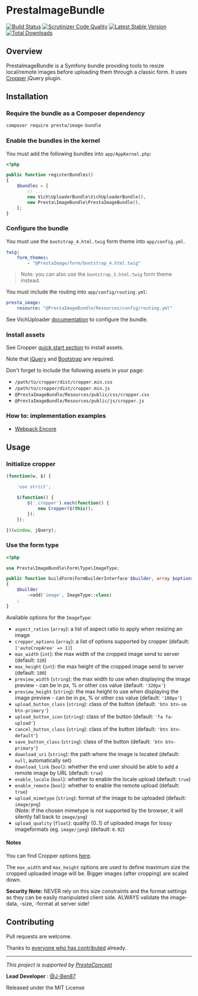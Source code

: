 PrestaImageBundle
===================

[![Build Status](https://scrutinizer-ci.com/g/prestaconcept/PrestaImageBundle/badges/build.png?b=master)](https://scrutinizer-ci.com/g/prestaconcept/PrestaImageBundle/build-status/master)
[![Scrutinizer Code Quality](https://scrutinizer-ci.com/g/prestaconcept/PrestaImageBundle/badges/quality-score.png?b=master)](https://scrutinizer-ci.com/g/prestaconcept/PrestaImageBundle/?branch=master)
[![Latest Stable Version](https://poser.pugx.org/presta/image-bundle/v/stable.png)](https://packagist.org/packages/presta/image-bundle)
[![Total Downloads](https://poser.pugx.org/presta/image-bundle/downloads.png)](https://packagist.org/packages/presta/image-bundle)

## Overview

PrestaImageBundle is a Symfony bundle providing tools to resize local/remote images before uploading them through a classic form.
It uses [Cropper][1] jQuery plugin.

## Installation

### Require the bundle as a Composer dependency

```bash
composer require presta/image-bundle
```

### Enable the bundles in the kernel

You must add the following bundles into `app/AppKernel.php`:

```php
<?php

public function registerBundles()
{
    $bundles = [
        // ...
        new Vich\UploaderBundle\VichUploaderBundle(),
        new Presta\ImageBundle\PrestaImageBundle(),
    ];
}
```

### Configure the bundle

You must use the `bootstrap_4.html.twig` form theme into `app/config.yml`.

```yml
twig:
    form_themes:
        - "@PrestaImage/form/bootstrap_4.html.twig"
```

> Note: you can also use the `bootstrap_3.html.twig` form theme instead.

You must include the routing into `app/config/routing.yml`:

```yml
presta_image:
    resource: "@PrestaImageBundle/Resources/config/routing.yml"
```

See VichUploader [documentation][2] to configure the bundle.

### Install assets

See Cropper [quick start section][3] to install assets.

Note that [jQuery][4] and [Bootstrap][5] are required.

Don't forget to include the following assets in your page:

- `/path/to/cropper/dist/cropper.min.css`
- `/path/to/cropper/dist/cropper.min.js`
- `@PrestaImageBundle/Resources/public/css/cropper.css`
- `@PrestaImageBundle/Resources/public/js/cropper.js`

### How to: implementation examples

- [Webpack Encore][6]

## Usage

### Initialize cropper

```javascript
(function(w, $) {

    'use strict';

    $(function() {
        $('.cropper').each(function() {
            new Cropper($(this));
        });
    });

})(window, jQuery);
```

### Use the form type

```php
<?php

use Presta\ImageBundle\Form\Type\ImageType;

public function buildForm(FormBuilderInterface $builder, array $options)
{
    $builder
        ->add('image', ImageType::class)
    ;
}
```

Available options for the `ImageType`:

- `aspect_ratios` (`array`): a list of aspect ratio to apply when resizing an image
- `cropper_options` (`array`): a list of options supported by cropper (default: `['autoCropArea' => 1]`)
- `max_width` (`int`): the max width of the cropped image send to server (default: `320`)
- `max_height` (`int`): the max height of the cropped image send to server (default: `180`)
- `preview_width` (`string`): the max width to use when displaying the image preview - can be in px, % or other css value (default: `'320px'`)
- `preview_height` (`string`): the max height to use when displaying the image preview - can be in px, % or other css value (default: `'180px'`)
- `upload_button_class` (`string`): class of the button (default: `'btn btn-sm btn-primary'`)
- `upload_button_icon` (`string`): class of the button (default: `'fa fa-upload'`)
- `cancel_button_class` (`string`): class of the button (default: `'btn btn-default'`)
- `save_button_class` (`string`): class of the button (default: `'btn btn-primary'`)
- `download_uri` (`string`): the path where the image is located (default: `null`, automatically set)
- `download_link` (`bool`): whether the end user should be able to add a remote image by URL (default: `true`)
- `enable_locale` (`bool`): whether to enable the locale upload (default: `true`)
- `enable_remote` (`bool`): whether to enable the remote upload (default: `true`)
- `upload_mimetype` (`string`): format of the image to be uploaded (default: `image/png`)  
  (Note: If the chosen mimetype is not supported by the browser, it will silently fall back to `image/png`)
- `upload_quality` (`float`): quality (0..1) of uploaded image for lossy imageformats (eg. `image/jpeg`) (default: `0.92`)   
#### Notes

You can find Cropper options [here](https://github.com/fengyuanchen/cropper#options).

The `max_width` and `max_height` options are used to define maximum size the cropped uploaded image will be.
Bigger images (after cropping) are scaled down.

**Security Note:** NEVER rely on this size constraints and the format settings as 
they can be easily manipulated client side. ALWAYS validate the image-data, -size, -format 
at server side! 

## Contributing

Pull requests are welcome.

Thanks to
[everyone who has contributed](https://github.com/prestaconcept/PrestaImageBundle/graphs/contributors) already.

---

*This project is supported by [PrestaConcept](http://www.prestaconcept.net)*

**Lead Developer** : [@J-Ben87](https://github.com/J-Ben87)

Released under the MIT License

[1]: https://fengyuanchen.github.io/cropper/
[2]: https://github.com/dustin10/VichUploaderBundle/blob/master/Resources/doc/usage.md
[3]: https://github.com/fengyuanchen/cropper#quick-start
[4]: https://jquery.com/download/
[5]: http://getbootstrap.com/getting-started/#download
[6]: https://github.com/presta/ImageBundle/blob/master/Resources/doc/webpack.md
